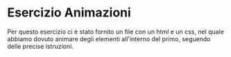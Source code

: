# Esercizio Animazioni

Per questo esercizio ci è stato fornito un file con un html e un css, nel quale abbiamo dovuto animare degli elementi all'interno del primo, seguendo delle precise istruzioni.
